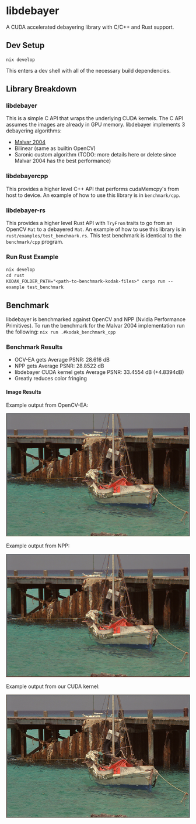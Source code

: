 # libdebayer

A CUDA accelerated debayering library with C/C++ and Rust support.

## Dev Setup

```
nix develop
```

This enters a dev shell with all of the necessary build dependencies.

## Library Breakdown

### libdebayer

This is a simple C API that wraps the underlying CUDA kernels. The C
API assumes the images are already in GPU memory. libdebayer
implements 3 debayering algorithms:

- [Malvar 2004](https://www.microsoft.com/en-us/research/wp-content/uploads/2016/02/Demosaicing_ICASSP04.pdf)
- Bilinear (same as builtin OpenCV)
- Saronic custom algorithm (TODO: more details here or delete since Malvar 2004 has the best performance)

### libdebayercpp

This provides a higher level C++ API that performs cudaMemcpy's from
host to device. An example of how to use this library is in
`benchmark/cpp`.

### libdebayer-rs

This provides a higher level Rust API with `TryFrom` traits to go from
an OpenCV `Mat` to a debayered `Mat`. An example of how to use this
library is in `rust/examples/test_benchmark.rs`. This test benchmark
is identical to the `benchmark/cpp` program.

### Run Rust Example

```
nix develop
cd rust
KODAK_FOLDER_PATH="<path-to-benchmark-kodak-files>" cargo run --example test_benchmark
```

## Benchmark

libdebayer is benchmarked against OpenCV and NPP (Nvidia Performance
Primitives). To run the benchmark for the Malvar 2004 implementation
run the following: `nix run .#kodak_benchmark_cpp`

### Benchmark Results

- OCV-EA gets Average PSNR: 28.616 dB
- NPP gets Average PSNR: 28.8522 dB
- libdebayer CUDA kernel gets Average PSNR: 33.4554 dB (+4.8394dB)
- Greatly reduces color fringing

#### Image Results

Example output from OpenCV-EA:

![OpenCV-EA](opencv_ea.out.png)

Example output from NPP:

![NPP](nppver.png)

Example output from our CUDA kernel:

![malvar2004](malvar2004.out.png)


